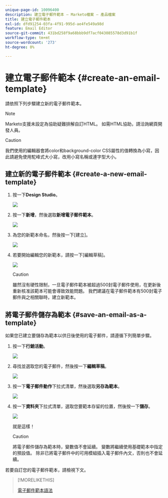 ```yaml
---
unique-page-id: 10096400
description: 建立電子郵件範本 — Marketo檔案 — 產品檔案
title: 建立電子郵件範本
exl-id: dfd91254-03fa-4f91-995d-ae4fe549a98d
feature: Email Editor
source-git-commit: 431bd258f9a68bbb9df7acf043085578d3d91b1f
workflow-type: tm+mt
source-wordcount: '273'
ht-degree: 0%

---
```


# 建立電子郵件範本 {#create-an-email-template}

請依照下列步驟建立新的電子郵件範本。

>[!NOTE]
>
>Marketo支援未設定為協助疑難排解自訂HTML。 如需HTML協助，請洽詢網頁開發人員。

>[!CAUTION]
>
>我們使用的編輯器會將color和background-color CSS屬性的值轉換為小寫，因此請避免使用駝峰式大小寫，改用小寫名稱或連字型大小。

## 建立新的電子郵件範本 {#create-a-new-email-template}

1. 按一下&#x200B;**Design Studio**。

   ![](assets/designstudio.png)

1. 按一下&#x200B;**新增**，然後選取&#x200B;**新增電子郵件範本**。

   ![](assets/ds-two.png)

1. 為您的新範本命名，然後按一下[建立]。**&#x200B;**

   ![](assets/three-1.png)

1. 若要開始編輯您的新範本，請按一下[編輯草稿]。**&#x200B;**

   ![](assets/4.png)

   >[!CAUTION]
   >
   >雖然沒有硬性限制，一旦電子郵件範本被超過500封電子郵件使用，在更新後重新核准該範本可能會導致效能問題。 我們建議在電子郵件範本有500封電子郵件與之相關聯時，建立新範本。

## 將電子郵件儲存為範本 {#save-an-email-as-a-template}

如果您已建立要儲存為範本以供日後使用的電子郵件，請遵循下列簡單步驟。

1. 按一下&#x200B;**行銷活動**。

   ![](assets/one.png)

1. 尋找並選取您的電子郵件，然後按一下&#x200B;**編輯草稿**。

   ![](assets/two-1.png)

1. 按一下&#x200B;**電子郵件動作**&#x200B;下拉式清單，然後選取&#x200B;**另存為範本**。

   ![](assets/four-1.png)

1. 按一下&#x200B;**資料夾**&#x200B;下拉式清單，選取您要範本存留的位置，然後按一下&#x200B;**儲存**。

   ![](assets/five-1.png)

   就是這樣！

   >[!CAUTION]
   >
   >將電子郵件儲存為範本時，變數值不會延續。 變數將繼續使用基礎範本中指定的預設值。 除非已將電子郵件中的可用模組插入電子郵件內文，否則也不會延續。

若要自訂您的電子郵件範本，請檢視下文。

>[!MORELIKETHIS]
>
>[電子郵件範本語法](/help/marketo/product-docs/email-marketing/general/email-editor-2/email-template-syntax.md)
